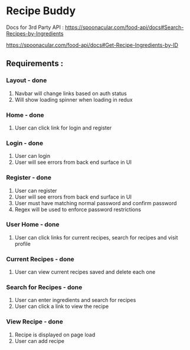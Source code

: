 # Recipe Buddy

Docs for 3rd Party API : https://spoonacular.com/food-api/docs#Search-Recipes-by-Ingredients

https://spoonacular.com/food-api/docs#Get-Recipe-Ingredients-by-ID

## Requirements :

### Layout - done

1. Navbar will change links based on auth status
2. Will show loading spinner when loading in redux

### Home - done

1. User can click link for login and register

### Login - done

1. User can login
2. User will see errors from back end surface in UI

### Register - done

1. User can register
2. User will see errors from back end surface in UI
3. User must have matching normal password and confirm password
4. Regex will be used to enforce password restrictions

### User Home - done

1. User can click links for current recipes, search for recipes and visit profile

### Current Recipes - done

1. User can view current recipes saved and delete each one

### Search for Recipes - done

1. User can enter ingredients and search for recipes
2. User can click a link to view the recipe

### View Recipe - done

1. Recipe is displayed on page load
2. User can add recipe
